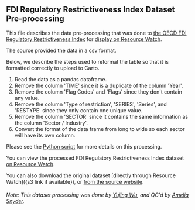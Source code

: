 ## FDI Regulatory Restrictiveness Index Dataset Pre-processing
This file describes the data pre-processing that was done to [the OECD FDI Regulatory Restrictiveness Index](http://www.oecd.org/investment/fdiindex.htm) for [display on Resource Watch](https://resourcewatch.org/data/explore/fe311144-8c0e-4440-b068-6efd057e0f6a).

The source provided the data in a csv format.

Below, we describe the steps used to reformat the table so that it is formatted correctly to upload to Carto.

1. Read the data as a pandas dataframe.
2. Remove the column 'TIME' since it is a duplicate of the column 'Year'.
3. Remove the column 'Flag Codes' and 'Flags' since they don't contain any value.
4. Remove the column 'Type of restriction', 'SERIES', 'Series', and 'RESTYPE' since they only contain one unique value.
5. Remove the column 'SECTOR' since it contains the same information as the column 'Sector / Industry'.
6. Convert the format of the data frame from long to wide so each sector will have its own column.

Please see the [Python script](https://github.com/resource-watch/data-pre-processing/blob/master/com_007_FDI_regulatory_restrictiveness_Index/com_007_FDI_regulatory_restrictiveness_Index_processing.py) for more details on this processing.

You can view the processed FDI Regulatory Restrictiveness Index dataset [on Resource Watch](https://resourcewatch.org/data/explore/fe311144-8c0e-4440-b068-6efd057e0f6a).

You can also download the original dataset [directly through Resource Watch]({s3 link if available}), or [from the source website](http://stats.oecd.org/Index.aspx?datasetcode=FDIINDEX#).

###### Note: This dataset processing was done by [Yujing Wu](https://www.wri.org/profile/yujing-wu), and QC'd by [Amelia Snyder](https://www.wri.org/profile/amelia-snyder).

